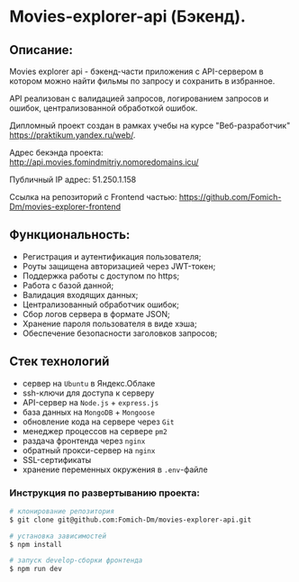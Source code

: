 # Movies-explorer-api (Бэкенд).

## Описание:

Movies explorer api - бэкенд-части приложения с API-сервером в котором можно найти фильмы по запросу и сохранить в избранное.

API реализован с валидацией запросов, логированием запросов и ошибок, централизованной обработкой ошибок.

Дипломный проект создан в рамках учебы на курсе "Веб-разработчик" https://praktikum.yandex.ru/web/.

Адрес бекэнда проекта: http://api.movies.fomindmitriy.nomoredomains.icu/

Публичный IP адрес: 51.250.1.158

Ссылка на репозиторий с Frontend частью: https://github.com/Fomich-Dm/movies-explorer-frontend

## Функциональность:
- Регистрация и аутентификация пользователя;
- Роуты защищена авторизацией через JWT-токен;
- Поддержка работы с доступом по https;
- Работа с базой данной;
- Валидация входящих данных;
- Централизованный обработчик ошибок;
- Сбор логов сервера в формате JSON;
- Хранение пароля пользователя в виде хэша;
- Обеспечение безопасности заголовков запросов;

## Стек технологий
- сервер на `Ubuntu` в Яндекс.Облаке
- ssh-ключи для доступа к серверу
- API-сервер на `Node.js` + `express.js`
- база данных на `MongoDB` + `Mongoose`
- обновление кода на сервере через `Git`
- менеджер процессов на сервере `pm2`
- раздача фронтенда через `nginx`
- обратный прокси-сервер на `nginx`
- SSL-сертификаты
- хранение переменных окружения в `.env`-файле

### Инструкция по развертыванию проекта:
```bash
# клонирование репозитория
$ git clone git@github.com:Fomich-Dm/movies-explorer-api.git

# установка зависимостей
$ npm install

# запуск develop-сборки фронтенда
$ npm run dev
